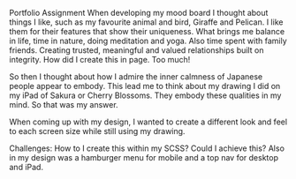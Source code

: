 Portfolio Assignment
When developing my mood board I thought about things I like, such as my favourite animal and bird, Giraffe and Pelican.  I like them for their features that show their uniqueness. What brings me balance in life, time in nature, doing meditation and yoga.  Also time spent with family friends.  Creating trusted, meaningful and valued relationships built on integrity.  How did I create this in page.  Too much!

So then I thought about how I admire the inner calmness of Japanese people appear to embody.  This lead me to think about my drawing I did on my iPad of Sakura or Cherry Blossoms.  They embody these qualities in my mind. So that was my answer.

When coming up with my design,  I wanted to create a different look and feel to each screen size while still using my drawing.  

Challenges: How to I create this within my SCSS?  Could I achieve this?  Also in my design was a hamburger menu for mobile and a top nav for desktop and iPad.

